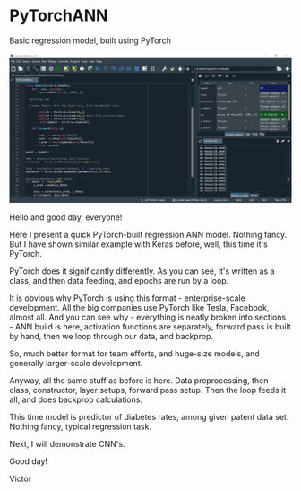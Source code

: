 # PyTorchANN
Basic regression model, built using PyTorch

![alt text](https://github.com/VBukowsky81/PyTorchANN/blob/main/PyTorchANNPic.jpg)

Hello and good day, everyone!

Here I present a quick PyTorch-built regression ANN model. Nothing fancy. But I have shown similar example with Keras before, well, this time it's PyTorch.

PyTorch does it significantly differently. As you can see, it's written as a class, and then data feeding, and epochs are run by a loop.

It is obvious why PyTorch is using this format - enterprise-scale development. All the big companies use PyTorch like Tesla, Facebook, almost all. And you can see why - everything is neatly broken into sections - ANN build is here, activation functions are separately, forward pass is built by hand, then we loop through our data, and backprop.

So, much better format for team efforts, and huge-size models, and generally larger-scale development.

Anyway, all the same stuff as before is here. Data preprocessing, then class, constructor, layer setups, forward pass setup. Then the loop feeds it all, and does backprop calculations.

This time model is predictor of diabetes rates, among given patent data set. Nothing fancy, typical regression task.

Next, I will demonstrate CNN's.

Good day!

Victor
